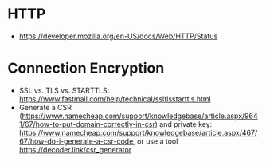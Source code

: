 # HTTP
- https://developer.mozilla.org/en-US/docs/Web/HTTP/Status

# Connection Encryption
- SSL vs. TLS vs. STARTTLS: https://www.fastmail.com/help/technical/ssltlsstarttls.html
- Generate a CSR (https://www.namecheap.com/support/knowledgebase/article.aspx/9641/67/how-to-put-domain-correctly-in-csr) and private key: https://www.namecheap.com/support/knowledgebase/article.aspx/467/67/how-do-i-generate-a-csr-code, or use a tool https://decoder.link/csr_generator
